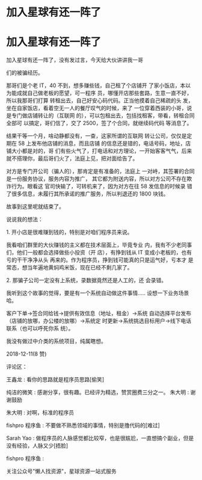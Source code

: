 # 加入星球有还一阵了

# 加入星球有还一阵了

加入星球有还一阵了，没有发过言，今天给大伙讲讲我一哥

们的被骗经历。

那哥们是个老 IT，40 不到，想多赚些钱，自己租了个店铺开 了家小饭店，本以为能成就自己做老板的愿望，可一程序 员，哪懂开店那些套路，生意一直不好，所以我那哥们打算 转租出去，自己好安心码代码。正当他摸着自己稀疏的头 发，坐在自家饭店，看着空无一人的餐厅叹气的时候，来了 一位穿着西装的小哥，说是专门做店铺转让的（互联网 的），可以包租出去，包括找租客，带看，转租合同全部可 以搞定，哥们信了，交了 2500，签了个合同，就继续码代码 等消息了。

结果干等一个月，啥动静都没有，一查，这家所谓的互联网 转让公司，仅仅是定期在 58 上发布他店铺的消息，而且店铺 的信息还是错的，电话号码，地址，店铺大小都是对的，哥 们有些火气了，打电话和对方理论，一开始客客气气，后来 就不搭理你，最后哥们火了，法庭上见，把对面给告了。

对方是专门开公司（骗人的），那肯定是有准备的，法庭上 一对峙，其签署的合同是一份服务协议，服务内容为推广， 其它都为附送内容，所以对方公司不存在欺诈行为。眼看这 官司快输了，可转机来了，因为对方在往 58 发信息的时候录 错了很多信息，未履行其所承诺的推广服务，所以判退还的 1800 块钱。

故事到这里呢就结束了。

说说我的想法：

1\. 开小店是很难赚到钱的，特别是对咱们程序员来说。

我看咱们群里的大伙赚钱的主义都在技术层面上，毕竟专业 内，我有不少老同事们，他们一般都会选择做些小投资（开 店），有挣到钱从 IT 变成小老板的，也有亏的干干净净从头 再来的。作为程序员，挣到钱可能真的只是运气好，亏本才 是常态，想当年遍地黄焖鸡米饭，现在已经不剩几家了。

2\. 那骗子公司一定没有上系统，录数据竟然还是人工的，还 会录错。

我听到这个故事的觉得，要是有一个系统自动做这件事情..... 设想一下业务场景哈。

客户下单->签合同给钱->提供有效信息（地址，租金）->系统 自动选择平台发布（店铺的放哪，办公楼的放哪）->系统定 时更新->系统挑选目标用户->线下电话联系（也可以呼死你系 统）。

我没有做过中介类的系统项目，纯属瞎想。

2018-12-11(8 赞)

评论区：

王鑫龙 : 看你的思路就是程序员思路[偷笑]

纯洁的微笑 : 感谢分享，很有趣。已经评为精选，赞赏圈费三分之一。 朱大明 : 谢谢鼓励

朱大明 : 对啊，标准的程序员

fishpro 程序鱼 : 不要做不熟悉领域的事情，特别是撸代码的[难过]

Sarah Yao : 做程序员的人脉感觉都比较窄，也是很尴尬，一直想搞个副业，但是没有经验，人脉又少[捂脸]

fishpro 程序鱼 :

关注公众号"懒人找资源"，星球资源一站式服务